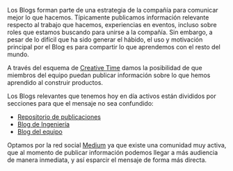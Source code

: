 Los Blogs forman parte de una estrategia de la compañía para comunicar mejor lo que hacemos. Típicamente publicamos información relevante respecto al trabajo que hacemos, experiencias en eventos, incluso sobre roles que estamos buscando para unirse a la compañía. Sin embargo, a pesar de lo difícil que ha sido generar el hábido, el uso y motivación principal por el Blog es para compartir lo que aprendemos con el resto del mundo.

A través del esquema de [Creative Time](/content/creative-time) damos la posibilidad de que miembros del equipo puedan publicar información sobre lo que hemos aprendido al construir productos.

Los Blogs relevantes que tenemos hoy en día activos están divididos por secciones para que el mensaje no sea confundido:

* [Repositorio de publicaciones](https://medium.com/@icalialabs)
* [Blog de Ingeniería](https://medium.com/sudo-by-icalia-labs)
* [Blog del equipo](https://medium.com/our-team)

Optamos por la red social [Medium](http://medium.com) ya que existe una comunidad muy activa, que al momento de publicar información podemos llegar a más audiencia de manera inmediata, y así esparcir el mensaje de forma más directa.
